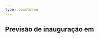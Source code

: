 ```yaml
---
type: countdown
---
```


<div id="countdown-container">
  <h2 id="countdown-header">Previsão de inauguração em</h2>    
  <h2 id="countdown-value"></h2>
</div>    

